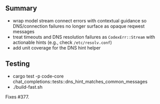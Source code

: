 ## Summary
- wrap model stream connect errors with contextual guidance so DNS/connection failures no longer surface as opaque reqwest messages
- treat timeouts and DNS resolution failures as `CodexErr::Stream` with actionable hints (e.g., check `/etc/resolv.conf`)
- add unit coverage for the DNS hint helper

## Testing
- cargo test -p code-core chat_completions::tests::dns_hint_matches_common_messages
- ./build-fast.sh

Fixes #377.
